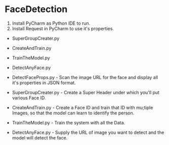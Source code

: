 # FaceDetection

1) Install PyCharm as Python IDE to run.
2) Install Request in PyCharm to use it's properties.

* SuperGroupCreater.py
* CreateAndTrain.py
* TrainTheModel.py
* DetectAnyFace.py

* DetectFaceProps.py - Scan the image URL for the face and display all it's properties in JSON format.
* SuperGroupCreater.py - Create a Super Header under which you'll put various Face ID.
* CreateAndTrain.py - Create a Face ID and train that ID with mu;tiple Images, so that the model can learn to identify the person.
* TrainTheModel.py - Train the system with all the Data.
* DetectAnyFace.py - Supply the URL of image you want to detect and the model will detect the face.
